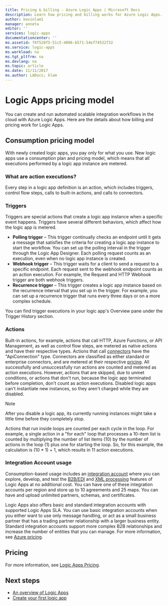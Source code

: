```yaml
---
title: Pricing & billing - Azure Logic Apps | Microsoft Docs
description: Learn how pricing and billing works for Azure Logic Apps.
author: kevinlam1
manager: anneta
editor: ''
services: logic-apps
documentationcenter: ''
ms.assetid: f8f528f5-51c5-4006-b571-54ef74532f32
ms.service: logic-apps
ms.workload: na
ms.tgt_pltfrm: na
ms.devlang: na
ms.topic: article
ms.date: 11/11/2017
ms.author: LADocs; klam
---
```

# Logic Apps pricing model
You can create and run automated scalable integration workflows in the cloud with Azure Logic Apps. Here are the details about how billing and pricing work for Logic Apps.
## Consumption pricing model
With newly created logic apps, you pay only for what you use. New logic apps use a consumption plan and pricing model, which means that all executions performed by a logic app instance are metered.
### What are action executions?
Every step in a logic app definition is an action, which includes triggers, control flow steps, calls to built-in actions, and calls to connectors.
### Triggers
Triggers are special actions that create a logic app instance when a specific event happens. Triggers have several different behaviors, which affect how the logic app is metered.
* **Polling trigger** – This trigger continually checks an endpoint until it gets a message that satisfies the criteria for creating a logic app instance to start the workflow. You can set up the polling interval in the trigger through the Logic App Designer. Each polling request counts as an execution, even when no logic app instance is created.
* **Webhook trigger** – This trigger waits for a client to send a request to a specific endpoint. Each request sent to the webhook endpoint counts as an action execution. For example, the Request and HTTP Webhook trigger are both webhook triggers.
* **Recurrence trigger** – This trigger creates a logic app instance based on the recurrence interval that you set up in the trigger. For example, you can set up a recurrence trigger that runs every three days or on a more complex schedule.

You can find trigger executions in your logic app's Overview pane under the Trigger History section.

### Actions
Built-in actions, for example, actions that call HTTP, Azure Functions, or API Management, as well as control flow steps, are metered as native actions and have their respective types. Actions that call [connectors](https://docs.microsoft.com/connectors) have the "ApiConnection" type. Connectors are classified as either standard or enterprise connectors, and are metered at their respective [pricing][pricing].
All successfully and unsuccessfully run actions are counted and metered as action executions. However, actions that are skipped, due to unmet conditions, or actions that don't run, because the logic app terminated before completion, don't count as action executions. Disabled logic apps can't instantiate new instances, so they aren't charged while they are disabled.

> [!NOTE]
> After you disable a logic app, its currently running instances might take a little time before they completely stop.

Actions that run inside loops are counted per each cycle in the loop. For example, a single action in a "for each" loop that processes a 10-item list is counted by multiplying the number of list items (10) by the number of actions in the loop (1) plus one for starting the loop. So, for this example, the calculation is (10 * 1) + 1, which results in 11 action executions.

### Integration Account usage
Consumption-based usage includes an [integration account](logic-apps-enterprise-integration-create-integration-account.md) where you can explore, develop, and test the [B2B/EDI](logic-apps-enterprise-integration-b2b.md) and [XML processing](logic-apps-enterprise-integration-xml.md) features of Logic Apps at no additional cost. You can have one of these integration accounts per region and store up to 10 agreements and 25 maps. You can have and upload unlimited partners, schemas, and certificates.

Logic Apps also offers basic and standard integration accounts with supported Logic Apps SLA. You can use basic integration accounts when you either want to use only message handling, or act as a small business partner that has a trading partner relationship with a larger business entity. Standard integration accounts support more complex B2B relationships and increase the number of entities that you can manage. For more information, see [Azure pricing](https://azure.microsoft.com/pricing/details/logic-apps).

## Pricing
For more information, see [Logic Apps Pricing](https://azure.microsoft.com/pricing/details/logic-apps).

## Next steps
* [An overview of Logic Apps][whatis]
* [Create your first logic app][create]

[pricing]: https://azure.microsoft.com/pricing/details/logic-apps/
[whatis]: logic-apps-what-are-logic-apps.md
[create]: logic-apps-create-a-logic-app.md


